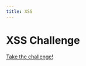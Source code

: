 ```yaml
---
title: XSS
---
```


# XSS Challenge

<a href="/challenges/xsschallenge.html" target="saintcon_appsec_2022">Take the challenge!</a>
